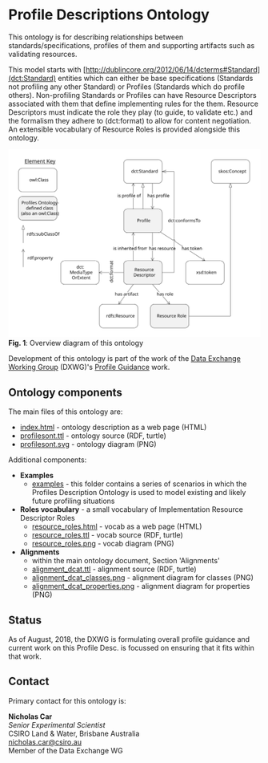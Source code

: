 # Profile Descriptions Ontology
This ontology is for describing relationships between standards/specifications, profiles of them and supporting artifacts such as validating resources.

This model starts with [http://dublincore.org/2012/06/14/dcterms#Standard](dct:Standard) entities which can either be base specifications (Standards not profiling any other Standard) or Profiles (Standards which do profile others). Non-profiling Standards or Profiles can have Resource Descriptors associated with them that define implementing rules for the them. Resource Descriptors must indicate the role they play (to guide, to validate etc.) and the formalism they adhere to (dct:format) to allow for content negotiation. An extensible vocabulary of Resource Roles is provided alongside this ontology.

![](profilesont.svg)  
**Fig. 1**: Overview diagram of this ontology  

Development of this ontology is part of the work of the [Data Exchange Working Group](https://www.w3.org/2017/dxwg/) (DXWG)'s [Profile Guidance](https://w3c.github.io/dxwg/profiles/) work.

## Ontology components
The main files of this ontology are:

* [index.html](https://w3c.github.io/dxwg/profilesont/) - ontology description as a web page (HTML)
* [profilesont.ttl](profilesont.ttl) - ontology source (RDF, turtle)
* [profilesont.svg](profilesont.svg) - ontology diagram (PNG)

Additional components:

* **Examples**
  * [examples](examples/) - this folder contains a series of scenarios in which the Profiles Description Ontology is used to model existing and likely future profiling situations
* **Roles vocabulary** - a small vocabulary of Implementation Resource Descriptor Roles
  * [resource_roles.html](https://w3c.github.io/dxwg/profilesont/resource_roles.html) - vocab as a web page (HTML)
  * [resource_roles.ttl](resource_roles.ttl) - vocab source (RDF, turtle)
  * [resource_roles.png](resource_roles.png) - vocab diagram (PNG)
* **Alignments**
  * within the main ontology document, Section 'Alignments'
  * [alignment_dcat.ttl](alignment_dcat.ttl) - alignment source (RDF, turtle)
  * [alignment_dcat_classes.png](alignment_dcat_classes.png) - alignment diagram for classes (PNG)
  * [alignment_dcat_properties.png](alignment_dcat_classes.png) - alignment diagram for properties (PNG)


## Status
As of August, 2018, the DXWG is formulating overall profile guidance and current work on this Profile Desc. is focussed on ensuring that it fits within that work.

## Contact
Primary contact for this ontology is:

**Nicholas Car**  
*Senior Experimental Scientist*  
CSIRO Land & Water, Brisbane Australia  
<nicholas.car@csiro.au>  
Member of the Data Exchange WG
